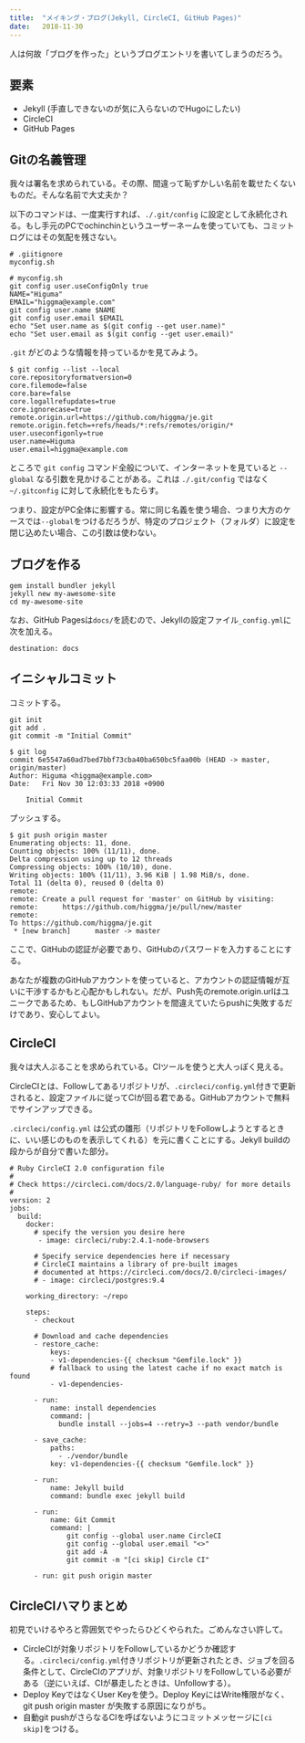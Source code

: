 ```yaml
---
title:  "メイキング・ブログ(Jekyll, CircleCI, GitHub Pages)"
date:   2018-11-30
---
```


人は何故「ブログを作った」というブログエントリを書いてしまうのだろう。

## 要素

- Jekyll (手直しできないのが気に入らないのでHugoにしたい)
- CircleCI
- GitHub Pages

## Gitの名義管理

我々は署名を求められている。その際、間違って恥ずかしい名前を載せたくないものだ。そんな名前で大丈夫か？

以下のコマンドは、一度実行すれば、`./.git/config` に設定として永続化される。もし手元のPCでochinchinというユーザーネームを使っていても、コミットログにはその気配を残さない。


```
# .giitignore
myconfig.sh

# myconfig.sh
git config user.useConfigOnly true
NAME="Higuma"
EMAIL="higgma@example.com"
git config user.name $NAME
git config user.email $EMAIL
echo "Set user.name as $(git config --get user.name)"
echo "Set user.email as $(git config --get user.email)"
```

`.git` がどのような情報を持っているかを見てみよう。 

```
$ git config --list --local
core.repositoryformatversion=0
core.filemode=false
core.bare=false
core.logallrefupdates=true
core.ignorecase=true
remote.origin.url=https://github.com/higgma/je.git
remote.origin.fetch=+refs/heads/*:refs/remotes/origin/*
user.useconfigonly=true
user.name=Higuma
user.email=higgma@example.com
```

ところで `git config` コマンド全般について、インターネットを見ていると `--global` なる引数を見かけることがある。これは `./.git/config` ではなく `~/.gitconfig` に対して永続化をもたらす。

つまり、設定がPC全体に影響する。常に同じ名義を使う場合、つまり大方のケースでは`--global`をつけるだろうが、特定のプロジェクト（フォルダ）に設定を閉じ込めたい場合、この引数は使わない。


## ブログを作る

```
gem install bundler jekyll
jekyll new my-awesome-site
cd my-awesome-site
```

なお、GitHub Pagesは`docs/`を読むので、Jekyllの設定ファイル`_config.yml`に次を加える。

```
destination: docs
```

## イニシャルコミット

コミットする。

```
git init
git add .
git commit -m "Initial Commit"
```

```
$ git log
commit 6e5547a60ad7bed7bbf73cba40ba650bc5faa00b (HEAD -> master, origin/master)
Author: Higuma <higgma@example.com>
Date:   Fri Nov 30 12:03:33 2018 +0900

    Initial Commit
```

プッシュする。

```
$ git push origin master
Enumerating objects: 11, done.
Counting objects: 100% (11/11), done.
Delta compression using up to 12 threads
Compressing objects: 100% (10/10), done.
Writing objects: 100% (11/11), 3.96 KiB | 1.98 MiB/s, done.
Total 11 (delta 0), reused 0 (delta 0)
remote:
remote: Create a pull request for 'master' on GitHub by visiting:
remote:      https://github.com/higgma/je/pull/new/master
remote:
To https://github.com/higgma/je.git
 * [new branch]      master -> master
```

ここで、GitHubの認証が必要であり、GitHubのパスワードを入力することにする。

あなたが複数のGitHubアカウントを使っていると、アカウントの認証情報が互いに干渉するかもと心配かもしれない。だが、Push先のremote.origin.urlはユニークであるため、もしGitHubアカウントを間違えていたらpushに失敗するだけであり、安心してよい。

## CircleCI

我々は大人ぶることを求められている。CIツールを使うと大人っぽく見える。

CircleCIとは、Followしてあるリポジトリが、`.circleci/config.yml`付きで更新されると、設定ファイルに従ってCIが回る君である。GitHubアカウントで無料でサインアップできる。

`.circleci/config.yml` は公式の雛形（リポジトリをFollowしようとするときに、いい感じのものを表示してくれる）を元に書くことにする。Jekyll buildの段からが自分で書いた部分。

```
# Ruby CircleCI 2.0 configuration file
#
# Check https://circleci.com/docs/2.0/language-ruby/ for more details
#
version: 2
jobs:
  build:
    docker:
      # specify the version you desire here
       - image: circleci/ruby:2.4.1-node-browsers
      
      # Specify service dependencies here if necessary
      # CircleCI maintains a library of pre-built images
      # documented at https://circleci.com/docs/2.0/circleci-images/
      # - image: circleci/postgres:9.4

    working_directory: ~/repo

    steps:
      - checkout

      # Download and cache dependencies
      - restore_cache:
          keys:
          - v1-dependencies-{{ checksum "Gemfile.lock" }}
          # fallback to using the latest cache if no exact match is found
          - v1-dependencies-

      - run:
          name: install dependencies
          command: |
            bundle install --jobs=4 --retry=3 --path vendor/bundle

      - save_cache:
          paths:
            - ./vendor/bundle
          key: v1-dependencies-{{ checksum "Gemfile.lock" }}

      - run:
          name: Jekyll build
          command: bundle exec jekyll build

      - run:
          name: Git Commit
          command: |
              git config --global user.name CircleCI
              git config --global user.email "<>"
              git add -A
              git commit -m "[ci skip] Circle CI"
      
      - run: git push origin master
```


## CircleCIハマりまとめ

初見でいけるやろと雰囲気でやったらひどくやられた。ごめんなさい許して。

- CircleCIが対象リポジトリをFollowしているかどうか確認する。`.circleci/config.yml`付きリポジトリが更新されたとき、ジョブを回る条件として、CircleCIのアプリが、対象リポジトリをFollowしている必要がある（逆にいえば、CIが暴走したときは、Unfollowする）。
- Deploy KeyではなくUser Keyを使う。Deploy KeyにはWrite権限がなく、git push origin master が失敗する原因になりがち。
- 自動git pushがさらなるCIを呼ばないようにコミットメッセージに`[ci skip]`をつける。


